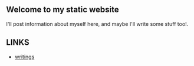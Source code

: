 ## Welcome to my static website

I'll post information about myself here, and maybe I'll write some stuff too!.

## LINKS

- [writings](./writings.md)
